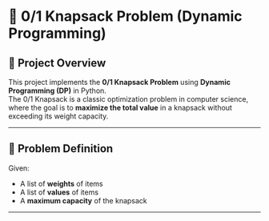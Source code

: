 # 👜 0/1 Knapsack Problem (Dynamic Programming)

## 📌 Project Overview
This project implements the **0/1 Knapsack Problem** using **Dynamic Programming (DP)** in Python.  
The 0/1 Knapsack is a classic optimization problem in computer science, where the goal is to **maximize the total value** in a knapsack without exceeding its weight capacity.

---

## 🚀 Problem Definition
Given:
- A list of **weights** of items
- A list of **values** of items
- A **maximum capacity** of the knapsack

---
